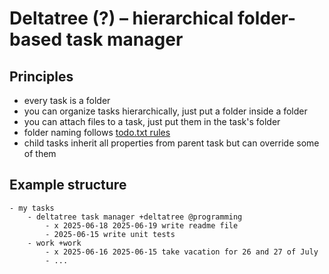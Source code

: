 # Deltatree (?) – hierarchical folder-based task manager

## Principles
- every task is a folder
- you can organize tasks hierarchically, just put a folder inside a folder
- you can attach files to a task, just put them in the task's folder
- folder naming follows [todo.txt rules](https://github.com/todotxt/todo.txt)
- child tasks inherit all properties from parent task but can override some of them

## Example structure
```
- my tasks
    - deltatree task manager +deltatree @programming
        - x 2025-06-18 2025-06-19 write readme file
        - 2025-06-15 write unit tests
    - work +work
        - x 2025-06-16 2025-06-15 take vacation for 26 and 27 of July
        - ...
```
